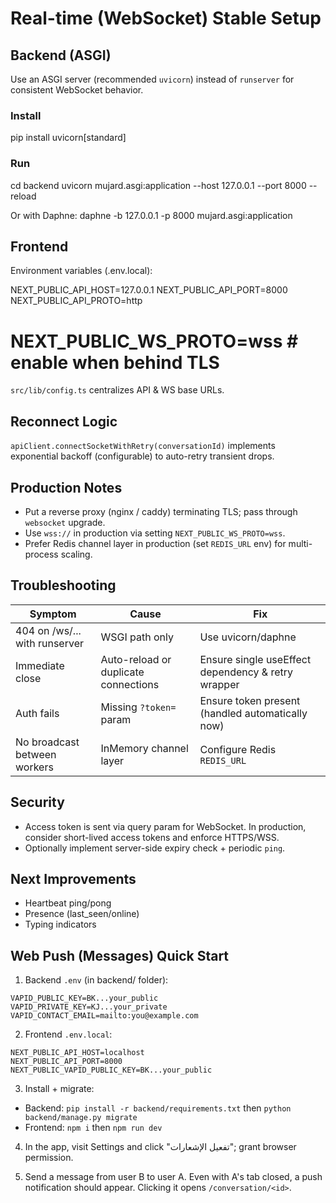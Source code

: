# Real-time (WebSocket) Stable Setup

## Backend (ASGI)
Use an ASGI server (recommended `uvicorn`) instead of `runserver` for consistent WebSocket behavior.

### Install
pip install uvicorn[standard]

### Run
cd backend
uvicorn mujard.asgi:application --host 127.0.0.1 --port 8000 --reload

Or with Daphne:
daphne -b 127.0.0.1 -p 8000 mujard.asgi:application

## Frontend
Environment variables (.env.local):

NEXT_PUBLIC_API_HOST=127.0.0.1
NEXT_PUBLIC_API_PORT=8000
NEXT_PUBLIC_API_PROTO=http
# NEXT_PUBLIC_WS_PROTO=wss  # enable when behind TLS

`src/lib/config.ts` centralizes API & WS base URLs.

## Reconnect Logic
`apiClient.connectSocketWithRetry(conversationId)` implements exponential backoff (configurable) to auto-retry transient drops.

## Production Notes
- Put a reverse proxy (nginx / caddy) terminating TLS; pass through `websocket` upgrade.
- Use `wss://` in production via setting `NEXT_PUBLIC_WS_PROTO=wss`.
- Prefer Redis channel layer in production (set `REDIS_URL` env) for multi-process scaling.

## Troubleshooting
| Symptom | Cause | Fix |
| ------- | ----- | --- |
| 404 on /ws/... with runserver | WSGI path only | Use uvicorn/daphne |
| Immediate close | Auto-reload or duplicate connections | Ensure single useEffect dependency & retry wrapper |
| Auth fails | Missing `?token=` param | Ensure token present (handled automatically now) |
| No broadcast between workers | InMemory channel layer | Configure Redis `REDIS_URL` |

## Security
- Access token is sent via query param for WebSocket. In production, consider short-lived access tokens and enforce HTTPS/WSS.
- Optionally implement server-side expiry check + periodic `ping`.

## Next Improvements
- Heartbeat ping/pong
- Presence (last_seen/online)
- Typing indicators

## Web Push (Messages) Quick Start

1) Backend `.env` (in backend/ folder):

```
VAPID_PUBLIC_KEY=BK...your_public
VAPID_PRIVATE_KEY=KJ...your_private
VAPID_CONTACT_EMAIL=mailto:you@example.com
```

2) Frontend `.env.local`:

```
NEXT_PUBLIC_API_HOST=localhost
NEXT_PUBLIC_API_PORT=8000
NEXT_PUBLIC_VAPID_PUBLIC_KEY=BK...your_public
```

3) Install + migrate:
- Backend: `pip install -r backend/requirements.txt` then `python backend/manage.py migrate`
- Frontend: `npm i` then `npm run dev`

4) In the app, visit Settings and click "تفعيل الإشعارات"; grant browser permission.

5) Send a message from user B to user A. Even with A's tab closed, a push notification should appear. Clicking it opens `/conversation/<id>`.
